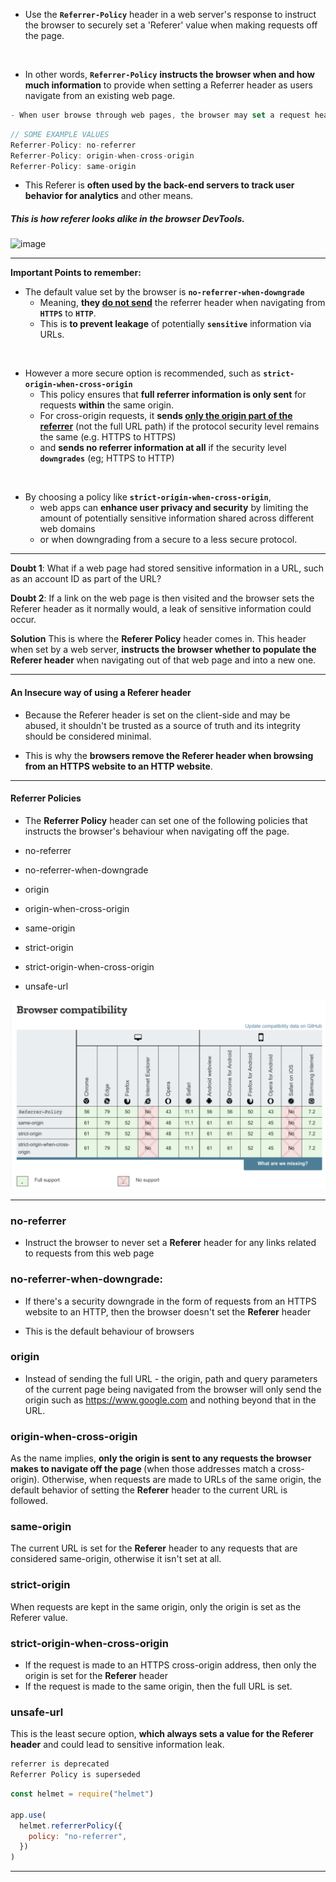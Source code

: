 - Use the **`Referrer-Policy`** header in a web server's response to instruct the browser to securely set a 'Referer' value when making requests off the page.
<br/>

- In other words, **`Referrer-Policy`** **instructs the browser when and how much information** to provide when setting a Referrer header as users navigate from an existing web page.

```js
- When user browse through web pages, the browser may set a request header called Referer.
```

```js
// SOME EXAMPLE VALUES
Referrer-Policy: no-referrer
Referrer-Policy: origin-when-cross-origin
Referrer-Policy: same-origin
```

- This Referer is <strong>often used by the back-end servers to track user behavior for analytics</strong> and other means.

##### This is how referer looks alike in the browser DevTools.

<img width="737" alt="image" src="https://user-images.githubusercontent.com/42731246/218412946-d08ac3b7-398c-4115-a552-7dc40966a768.png">

---
**Important Points to remember:**

- The default value set by the browser is **`no-referrer-when-downgrade`**
  - Meaning, **they <ins>do not send**</ins> the referrer header when navigating from **`HTTPS`** to **`HTTP`**.
  - This is **to prevent leakage** of potentially **`sensitive`** information via URLs.
<br/>

- However a more secure option is recommended, such as **`strict-origin-when-cross-origin`**
  - This policy ensures that **full referrer information is only sent** for requests **within** the same origin.
  - For cross-origin requests, it **sends <ins>only the origin part of the referrer**</ins> (not the full URL path) if the protocol security level remains the same (e.g. HTTPS to HTTPS)
  - and **sends no referrer information at all** if the security level **`downgrades`** (eg; HTTPS to HTTP)
<br/>

- By choosing a policy like **`strict-origin-when-cross-origin`**, 
  - web apps can **enhance user privacy and security** by limiting the amount of potentially sensitive information shared across different web domains 
  - or when downgrading from a secure to a less secure protocol.


----

<strong>Doubt 1</strong>:
What if a web page had stored sensitive information in a URL, such as an account ID as part of the URL?

<strong>Doubt 2</strong>: If a link on the web page is then visited and the browser sets the Referer header as it normally would, a leak of sensitive information could occur.

<strong>Solution</strong> This is where the <strong>Referer Policy</strong> header comes in. This header when set by a web server, <strong>instructs the browser whether to populate the Referer header </strong>when navigating out of that web page and into a new one.

---

#### An Insecure way of using a Referer header

- Because the Referer header is set on the client-side and may be abused, it shouldn't be trusted as a source of truth and its integrity should be considered minimal.

- This is why the <strong>browsers remove the Referer header when browsing from an HTTPS website to an HTTP website</strong>.

---

#### Referrer Policies

- The <strong>Referrer Policy</strong> header can set one of the following policies that instructs the browser's behaviour when navigating off the page.

- no-referrer
- no-referrer-when-downgrade
- origin
- origin-when-cross-origin
- same-origin
- strict-origin
- strict-origin-when-cross-origin
- unsafe-url


<img src="../_imagesUsed/referrer-policy-browser-compatability.png">



---

### no-referrer

- Instruct the browser to never set a <strong>Referer</strong> header for any links related to requests from this web page

### no-referrer-when-downgrade:

- If there's a security downgrade in the form of requests from an HTTPS website to an HTTP, then the browser doesn't set the <strong>Referer</strong> header

- This is the default behaviour of browsers

### origin

- Instead of sending the full URL - the origin, path and query parameters of the current page being navigated from the browser will only send the origin such as https://www.google.com and nothing beyond that in the URL.

### origin-when-cross-origin

As the name implies, <strong>only the origin is sent to any requests the browser makes to navigate off the page </strong>(when those addresses match a cross-origin). Otherwise, when requests are made to URLs of the same origin, the default behavior of setting the <strong>Referer</strong> header to the current URL is followed.

### same-origin

The current URL is set for the <strong>Referer</strong> header to any requests that are considered same-origin, otherwise it isn't set at all.

### strict-origin

When requests are kept in the same origin, only the origin is set as the Referer value.

### strict-origin-when-cross-origin

- If the request is made to an HTTPS cross-origin address, then only the origin is set for the <strong>Referer</strong> header
- If the request is made to the same origin, then the full URL is set.

### unsafe-url

This is the least secure option, <strong>which always sets a value for the Referer header</strong> and could lead to sensitive information leak.

```js
referrer is deprecated
Referrer Policy is superseded
```

```js
const helmet = require("helmet")

app.use(
  helmet.referrerPolicy({
    policy: "no-referrer",
  })
)
```
-----